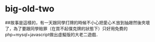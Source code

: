# big-old-two
##故事是這樣的，有一天跟同學打牌的時候不小心把愛心Ｋ放到抽屜然後夾壞了，為了要跟同學賠罪（在買不起僕克牌的狀態下）只好用免費的php+mysql+javascript做出虛擬版的大老二遊戲．
